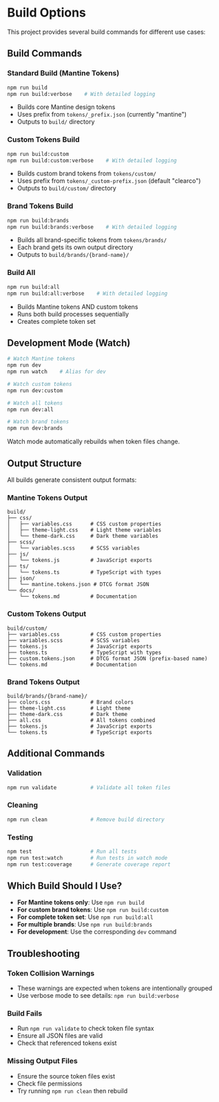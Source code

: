 # Build Options

This project provides several build commands for different use cases:

## Build Commands

### Standard Build (Mantine Tokens)
```bash
npm run build
npm run build:verbose    # With detailed logging
```
- Builds core Mantine design tokens
- Uses prefix from `tokens/_prefix.json` (currently "mantine")
- Outputs to `build/` directory

### Custom Tokens Build
```bash
npm run build:custom
npm run build:custom:verbose    # With detailed logging
```
- Builds custom brand tokens from `tokens/custom/`
- Uses prefix from `tokens/_custom-prefix.json` (default "clearco")
- Outputs to `build/custom/` directory

### Brand Tokens Build
```bash
npm run build:brands
npm run build:brands:verbose    # With detailed logging
```
- Builds all brand-specific tokens from `tokens/brands/`
- Each brand gets its own output directory
- Outputs to `build/brands/{brand-name}/`

### Build All
```bash
npm run build:all
npm run build:all:verbose    # With detailed logging
```
- Builds Mantine tokens AND custom tokens
- Runs both build processes sequentially
- Creates complete token set

## Development Mode (Watch)

```bash
# Watch Mantine tokens
npm run dev
npm run watch    # Alias for dev

# Watch custom tokens
npm run dev:custom

# Watch all tokens
npm run dev:all

# Watch brand tokens
npm run dev:brands
```

Watch mode automatically rebuilds when token files change.

## Output Structure

All builds generate consistent output formats:

### Mantine Tokens Output
```
build/
├── css/
│   ├── variables.css      # CSS custom properties
│   ├── theme-light.css    # Light theme variables
│   └── theme-dark.css     # Dark theme variables
├── scss/
│   └── variables.scss     # SCSS variables
├── js/
│   └── tokens.js          # JavaScript exports
├── ts/
│   └── tokens.ts          # TypeScript with types
├── json/
│   └── mantine.tokens.json # DTCG format JSON
└── docs/
    └── tokens.md          # Documentation
```

### Custom Tokens Output
```
build/custom/
├── variables.css          # CSS custom properties
├── variables.scss         # SCSS variables
├── tokens.js              # JavaScript exports
├── tokens.ts              # TypeScript with types
├── custom.tokens.json     # DTCG format JSON (prefix-based name)
└── tokens.md              # Documentation
```

### Brand Tokens Output
```
build/brands/{brand-name}/
├── colors.css             # Brand colors
├── theme-light.css        # Light theme
├── theme-dark.css         # Dark theme
├── all.css                # All tokens combined
├── tokens.js              # JavaScript exports
└── tokens.ts              # TypeScript exports
```

## Additional Commands

### Validation
```bash
npm run validate           # Validate all token files
```

### Cleaning
```bash
npm run clean              # Remove build directory
```

### Testing
```bash
npm test                   # Run all tests
npm run test:watch         # Run tests in watch mode
npm run test:coverage      # Generate coverage report
```


## Which Build Should I Use?

- **For Mantine tokens only**: Use `npm run build`
- **For custom brand tokens**: Use `npm run build:custom`
- **For complete token set**: Use `npm run build:all`
- **For multiple brands**: Use `npm run build:brands`
- **For development**: Use the corresponding `dev` command

## Troubleshooting

### Token Collision Warnings
- These warnings are expected when tokens are intentionally grouped
- Use verbose mode to see details: `npm run build:verbose`

### Build Fails
- Run `npm run validate` to check token file syntax
- Ensure all JSON files are valid
- Check that referenced tokens exist

### Missing Output Files
- Ensure the source token files exist
- Check file permissions
- Try running `npm run clean` then rebuild